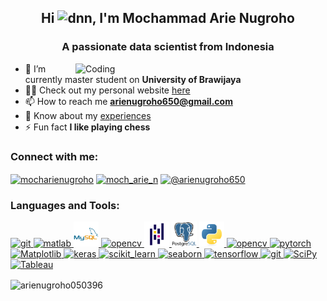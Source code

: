 <h2 align="center">Hi <img align="top" alt="dnn" width="32px" src="https://raw.githubusercontent.com/iampavangandhi/iampavangandhi/master/gifs/Hi.gif">, I'm Mochammad Arie Nugroho</h2>
<h3 align="center">A passionate data scientist from Indonesia</h3> 
<img align="right" alt="Coding" width="400" src="https://cdn.dribbble.com/users/1162077/screenshots/3848914/programmer.gif">   

- 🔭 I’m currently master student on **University of Brawijaya**
- 👨‍💻 Check out my personal website [here](https://arienugroho050396.github.io/index.html)
- 📫 How to reach me **arienugroho650@gmail.com**
- 📄 Know about my [experiences](https://arienugroho050396.github.io/contactme.html)
- ⚡ Fun fact **I like playing chess**

<h3 align="left">Connect with me:</h3>
<p align="left">
<a href="https://linkedin.com/in/mocharienugroho" target="blank"><img align="center" src="https://raw.githubusercontent.com/rahuldkjain/github-profile-readme-generator/master/src/images/icons/Social/linked-in-alt.svg" alt="mocharienugroho" height="30" width="40" /></a>
<a href="https://instagram.com/moch_arie_n" target="blank"><img align="center" src="https://raw.githubusercontent.com/rahuldkjain/github-profile-readme-generator/master/src/images/icons/Social/instagram.svg" alt="moch_arie_n" height="30" width="40" /></a>
<a href="https://medium.com/@arienugroho650" target="blank"><img align="center" src="https://raw.githubusercontent.com/rahuldkjain/github-profile-readme-generator/master/src/images/icons/Social/medium.svg" alt="@arienugroho650" height="30" width="40" /></a>
</p>

<h3 align="left">Languages and Tools:</h3>
<p align="left"> <a href="https://git-scm.com/" target="_blank" rel="noreferrer"> <img src="https://www.vectorlogo.zone/logos/git-scm/git-scm-icon.svg" alt="git" width="40" height="40"/> </a> <a href="https://www.mathworks.com/" target="_blank" rel="noreferrer"> <img src="https://upload.wikimedia.org/wikipedia/commons/2/21/Matlab_Logo.png" alt="matlab" width="40" height="40"/> </a> <a href="https://www.mysql.com/" target="_blank" rel="noreferrer"> <img src="https://raw.githubusercontent.com/devicons/devicon/master/icons/mysql/mysql-original-wordmark.svg" alt="mysql" width="40" height="40"/> </a> <a href="https://opencv.org/" target="_blank" rel="noreferrer"> <img src="https://www.vectorlogo.zone/logos/opencv/opencv-icon.svg" alt="opencv" width="40" height="40"/> </a> <a href="https://pandas.pydata.org/" target="_blank" rel="noreferrer"> <img src="https://raw.githubusercontent.com/devicons/devicon/2ae2a900d2f041da66e950e4d48052658d850630/icons/pandas/pandas-original.svg" alt="pandas" width="40" height="40"/> </a> <a href="https://www.postgresql.org" target="_blank" rel="noreferrer"> <img src="https://raw.githubusercontent.com/devicons/devicon/master/icons/postgresql/postgresql-original-wordmark.svg" alt="postgresql" width="40" height="40"/> </a> <a href="https://www.python.org" target="_blank" rel="noreferrer"> <img src="https://raw.githubusercontent.com/devicons/devicon/master/icons/python/python-original.svg" alt="python" width="40" height="40"/> </a> <a href="https://numpy.org/" target="_blank" rel="noreferrer"> <img src="https://upload.wikimedia.org/wikipedia/commons/3/31/NumPy_logo_2020.svg" alt="opencv" width="40" height="40"/> </a>  <a href="https://pytorch.org/" target="_blank" rel="noreferrer"> <img src="https://www.vectorlogo.zone/logos/pytorch/pytorch-icon.svg" alt="pytorch" width="40" height="40"/> </a> <a href="https://matplotlib.org/" target="_blank" rel="noreferrer"> <img src="https://upload.wikimedia.org/wikipedia/commons/8/84/Matplotlib_icon.svg" alt="Matplotlib" width="40" height="40"/> </a> <a href="https://keras.io/" target="_blank" rel="noreferrer"> <img src="https://upload.wikimedia.org/wikipedia/commons/a/ae/Keras_logo.svg" alt="keras" width="40" height="40"/> </a> <a href="https://scikit-learn.org/" target="_blank" rel="noreferrer"> <img src="https://upload.wikimedia.org/wikipedia/commons/0/05/Scikit_learn_logo_small.svg" alt="scikit_learn" width="40" height="40"/> </a> <a href="https://seaborn.pydata.org/" target="_blank" rel="noreferrer"> <img src="https://seaborn.pydata.org/_images/logo-mark-lightbg.svg" alt="seaborn" width="40" height="40"/> </a> <a href="https://www.tensorflow.org" target="_blank" rel="noreferrer"> <img src="https://www.vectorlogo.zone/logos/tensorflow/tensorflow-icon.svg" alt="tensorflow" width="40" height="40"/> </a> <a href="https://www.rstudio.com/" target="_blank" rel="noreferrer"> <img src="https://upload.wikimedia.org/wikipedia/commons/d/d0/RStudio_logo_flat.svg" alt="git" width="40" height="40"/> </a> <a href="https://scipy.org/" target="_blank" rel="noreferrer"> <img src="https://upload.wikimedia.org/wikipedia/commons/b/b2/SCIPY_2.svg" alt="SciPy" width="40" height="40"/> </a> <a href="https://www.tableau.com/" target="_blank" rel="noreferrer"> <img src="https://www.bairesdev.com/wp-content/uploads//2021/07/tableau.svg" alt="Tableau" width="40" height="40"/> </a> </p>

<p><img align="center" src="https://github-readme-stats.vercel.app/api/top-langs?username=arienugroho050396&show_icons=true&locale=en&layout=compact" alt="arienugroho050396" />






